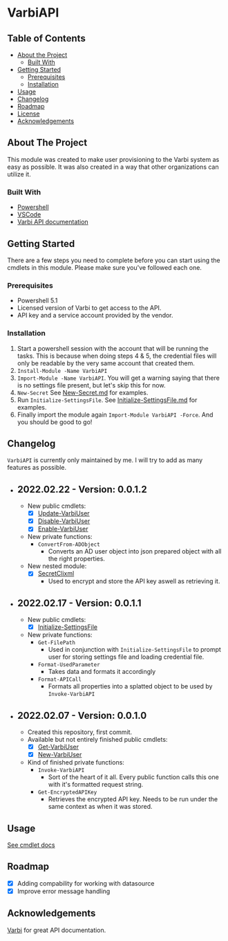 # VarbiAPI
<!-- TABLE OF CONTENTS -->
## Table of Contents

* [About the Project](#about-the-project)
    * [Built With](#built-with)
* [Getting Started](#getting-started)
    * [Prerequisites](#prerequisites)
    * [Installation](#installation)
* [Usage](#usage)
* [Changelog](#Changelog)
* [Roadmap](#roadmap)
* [License](/License)
* [Acknowledgements](#acknowledgements)



<!-- ABOUT THE PROJECT -->
## About The Project
This module was created to make user provisioning to the Varbi system as easy as possible.
It was also created in a way that other organizations can utilize it.

### Built With
* [Powershell](https://docs.microsoft.com/en-us/powershell/)
* [VSCode](https://code.visualstudio.com/)
* [Varbi API documentation](https://api.varbi.com/)

<!-- GETTING STARTED -->
## Getting Started
There are a few steps you need to complete before you can start using the cmdlets in this module.
Please make sure you've followed each one.

### Prerequisites
* Powershell 5.1
* Licensed version of Varbi to get access to the API.
* API key and a service account provided by the vendor.

### Installation
1. Start a powershell session with the account that will be running the tasks. This is because when doing steps 4 & 5, the credential files will only be readable by the very same account that created them.
2. `Install-Module -Name VarbiAPI`
3. `Import-Module -Name VarbiAPI`. You will get a warning saying that there is no settings file present, but let's skip this for now.
4. `New-Secret` See [New-Secret.md](/Resources/SecretClixml/Docs/New-Secret.md) for examples.
5. Run `Initialize-SettingsFile`. See [Initialize-SettingsFile.md](Docs/Initialize-SettingsFile.md) for examples.
6. Finally import the module again `Import-Module VarbiAPI -Force`. And you should be good to go!

## Changelog
`VarbiAPI` is currently only maintained by me. I will try to add as many features as possible.
- ## 2022.02.22 - Version: 0.0.1.2
    - New public cmdlets:
        - [x] [Update-VarbiUser](Docs/Update-VarbiUser.md)
        - [x] [Disable-VarbiUser](Docs/Disable-VarbiUser.md)
        - [x] [Enable-VarbiUser](Docs/Enable-VarbiUser.md)
    - New private functions:
        - `ConvertFrom-ADObject`
            - Converts an AD user object into json prepared object with all the right properties.
    - New nested module:
        - [x] [SecretClixml](/Resources/SecretClixml/)
            - Used to encrypt and store the API key aswell as retrieving it.
- ## 2022.02.17 - Version: 0.0.1.1
    - New public cmdlets:
        - [x] [Initialize-SettingsFile](Docs/Initialize-SettingsFile.md)
    - New private functions:
        - `Get-FilePath`
            - Used in conjunction with `Initialize-SettingsFile` to prompt user for storing settings file and loading credential file.
        - `Format-UsedParameter`
            - Takes data and formats it accordingly
        - `Format-APICall`
            - Formats all properties into a splatted object to be used by `Invoke-VarbiAPI`
- ## 2022.02.07 - Version: 0.0.1.0
    - Created this repository, first commit.
    - Available but not entirely finished public cmdlets:
        - [x] [Get-VarbiUser](Docs/Get-VarbiUser.md)
        - [x] [New-VarbiUser](Docs/New-VarbiUser.md)
    - Kind of finished private functions:
        - `Invoke-VarbiAPI`
            - Sort of the heart of it all. Every public function calls this one with it's formatted request string.
        - `Get-EncryptedAPIKey`
            - Retrieves the encrypted API key. Needs to be run under the same context as when it was stored.

<!-- USAGE EXAMPLES -->
## Usage

[See cmdlet docs](/Docs/)

<!-- ROADMAP -->
## Roadmap

 - [x] Adding compability for working with datasource
 - [x] Improve error message handling

<!-- ACKNOWLEDGEMENTS -->
## Acknowledgements
[Varbi](https://varbi.com) for great API documentation.